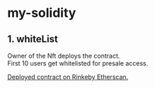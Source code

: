 # my-solidity

## 1. whiteList
Owner of the Nft deploys the contract.  
First 10 users get whitelisted for presale access.  

 [Deployed contract on Rinkeby Etherscan.](https://rinkeby.etherscan.io/address/0x4b5a54b2EbC2247B1B397346fFd705dDc0f9741f "whitelist") 